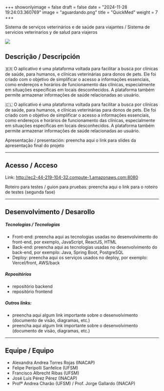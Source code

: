 +++
showonlyimage = false
draft = false
date = "2024-11-28 19:24:03.360769"
image = "aguardando.png"
title = "QuickMed"
weight = 7
+++


Sistema de serviços veterinários e de saúde para viajantes / Sistema de servicios veterinarios y de salud para viajeros

<!--more-->

![](moho_follow_through1.gif)


## Descrição / Descripción

🇧🇷 O aplicativo é uma plataforma voltada para facilitar a busca por clínicas de saúde, para humanos, e clínicas veterinárias para donos de pets. Ele foi criado com o objetivo de simplificar o acesso a informações essenciais, como endereços e horários de funcionamento das clínicas, especialmente em situações específicas em locais desconhecidos. A plataforma também permite armazenar informações de saúde relacionadas ao usuário.



🇨🇱 O aplicativo é uma plataforma voltada para facilitar a busca por clínicas de saúde, para humanos, e clínicas veterinárias para donos de pets. Ele foi criado com o objetivo de simplificar o acesso a informações essenciais, como endereços e horários de funcionamento das clínicas, especialmente em situações específicas em locais desconhecidos. A plataforma também permite armazenar informações de saúde relacionadas ao usuário.

Apresentação / presentación: preencha aqui o link para slides da apresentação final do projeto

---

## Acesso / Acceso

Link: 
http://ec2-44-219-104-32.compute-1.amazonaws.com:8080

Roteiro para testes / guion para pruebas: 
preencha aqui o link para o roteiro de testes (segunda fase)


---

## Desenvolvimento / Desarollo

##### Tecnologias / Tecnologías

- Front-end: preencha aqui as tecnologias usadas no desenvolvimento do front-end, por exemplo, JavaScript, ReactJS, HTML
- Back-end: preencha aqui as tecnologias usadas no desenvolvimento do back-end, por exemplo: Java, Spring Boot, PostgreSQL
- Deploy: preencha aqui os serviços usados no deploy, por exemplo: Vercel/front, AWS/back

##### Repositórios

- repositório backend
- repositório frontend

##### Outros links:
- preencha aqui algum link importante sobre o desenvolvimento (documento de visão, diagramas, etc.)
- preencha aqui algum link importante sobre o desenvolvimento (documento de visão, diagramas, etc.)

---

## Equipe / Equipo

- Alexandra Andrea Torres Rojas (INACAP)
- Felipe Peripolli Sanfelice (UFSM)
- Francisco Albrecht Ribas (UFSM)
- José Luis Pérez Pérez (INACAP)
- Profª Andrea Charão (UFSM) / Prof. Jorge Gallardo (INACAP)


